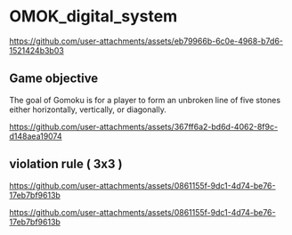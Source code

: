 # OMOK_digital_system


https://github.com/user-attachments/assets/eb79966b-6c0e-4968-b7d6-1521424b3b03

## Game objective
The goal of Gomoku is for a player to form an unbroken line of five stones either horizontally, vertically, or diagonally.

https://github.com/user-attachments/assets/367ff6a2-bd6d-4062-8f9c-d148aea19074

## violation rule ( 3x3 )
https://github.com/user-attachments/assets/0861155f-9dc1-4d74-be76-17eb7bf9613b


https://github.com/user-attachments/assets/0861155f-9dc1-4d74-be76-17eb7bf9613b